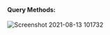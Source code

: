 #### Query Methods:
![Screenshot 2021-08-13 101732](https://user-images.githubusercontent.com/52570524/129306597-92d6c296-6cc7-4c68-99a6-5a587a7513ac.png)

